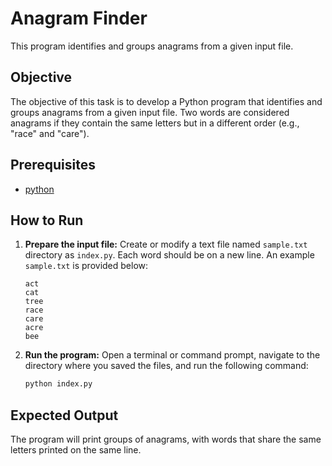 # Anagram Finder

This program identifies and groups anagrams from a given input file.

## Objective

The objective of this task is to develop a Python program that identifies and groups anagrams from a given input file. Two words are considered anagrams if they contain the same letters but in a different order (e.g., "race" and "care").

## Prerequisites

- [python](https://www.python.org/)

## How to Run

1.  **Prepare the input file:** Create or modify a text file named `sample.txt` directory as `index.py`. Each word should be on a new line. An example `sample.txt` is provided below:

    ```
    act
    cat
    tree
    race
    care
    acre
    bee
    ```

2.  **Run the program:** Open a terminal or command prompt, navigate to the directory where you saved the files, and run the following command:

    ```bash
    python index.py
    ```

## Expected Output

The program will print groups of anagrams, with words that share the same letters printed on the same line.
